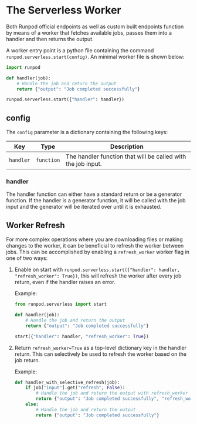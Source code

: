 # The Serverless Worker

Both Runpod official endpoints as well as custom built endpoints function by means of a worker that fetches available jobs, passes them into a handler and then returns the output.

A worker entry point is a python file containing the command `runpod.serverless.start(config)`. An minimal worker file is shown below:

```python
import runpod

def handler(job):
    # Handle the job and return the output
    return {"output": "Job completed successfully"}

runpod.serverless.start({"handler": handler})
```

## config

The `config` parameter is a dictionary containing the following keys:

| Key       | Type       | Description                                                  |
|-----------|------------|--------------------------------------------------------------|
| `handler` | `function` | The handler function that will be called with the job input. |

### handler

The handler function can either have a standard return or be a generator function. If the handler is a generator function, it will be called with the job input and the generator will be iterated over until it is exhausted.

## Worker Refresh

For more complex operations where you are downloading files or making changes to the worker, it can be beneficial to refresh the worker between jobs. This can be accomplished by enabling a `refresh_worker` worker flag in one of two ways:

   1. Enable on start with `runpod.serverless.start({"handler": handler, "refresh_worker": True})`, this will refresh the worker after every job return, even if the handler raises an error.

        Example:

        ```python
        from runpod.serverless import start

        def handler(job):
            # Handle the job and return the output
            return {"output": "Job completed successfully"}

        start({"handler": handler, "refresh_worker": True})
        ```

   2. Return `refresh_worker=True` as a top-level dictionary key in the handler return. This can selectively be used to refresh the worker based on the job return.

        Example:

        ```python
        def handler_with_selective_refresh(job):
            if job["input"].get("refresh", False):
                # Handle the job and return the output with refresh_worker flag
                return {"output": "Job completed successfully", "refresh_worker": True}
            else:
                # Handle the job and return the output
                return {"output": "Job completed successfully"}
        ```
